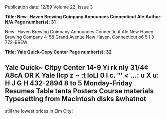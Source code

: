 Publication date: 12/89
Volume 22, Issue 3

**Title: New- Haven Brewing Coinpany Announces Connecticut Ale**
**Author: N/A**
**Page number(s): 31**

New- Haven 
Brewing Coinpany 
Announces 
Connecticut Ale 
New Haven Brewing Company 
4-58 Grand Avenue 
New Haven, Connecticut o6 5 I 3 
772-BREW


**Title: Yale Quick-Copy Center**
**Page number(s): 32**

Yale Quick~ Cltpy Center 
14-9 Yi rk 
nly 31/4¢ 
A8cA 
OR K 
Yale llcp 
z 
~ 
:t 
loLl 
0 
I c. 
"' 
< 
...: 
u 
X 
u: 
H J G H 
432-2894 
8 to 5 Monday-Friday 
Resumes 
Table tents 
Posters 
Course materials 
Typesetting from Macintosh disks 
&whatnot 
-
still the lowest prices in Elm City!